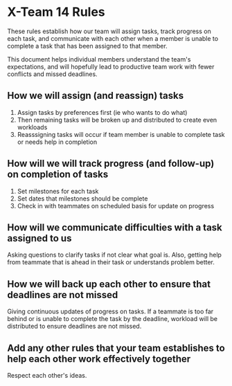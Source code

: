 # X-Team 14 Rules

These rules establish how our team will assign tasks,
track progress on each task, and communicate with each other 
when a member is unable to complete a task that has been assigned to that member.

This document helps individual members understand the team's expectations,
and will hopefully lead to productive team work with fewer conflicts
and missed deadlines.

## How we will assign (and reassign) tasks
1. Assign tasks by preferences first (ie who wants to do what)
2. Then remaining tasks will be broken up and distributed to create even workloads
3. Reasssigning tasks will occur if team member is unable to complete task or needs help in completion

## How will we will track progress (and follow-up) on completion of tasks
1. Set milestones for each task
2. Set dates that milestones should be complete
3. Check in with teammates on scheduled basis for update on progress

## How will we communicate difficulties with a task assigned to us
Asking questions to clarify tasks if not clear what goal is. Also, getting
help from teammate that is ahead in their task or understands problem better.

## How we will back up each other to ensure that deadlines are not missed
Giving continuous updates of progress on tasks. If a teammate is too far behind or is unable to 
complete the task by the deadline, workload will be distributed to ensure deadlines are not missed.

## Add any other rules that your team establishes to help each other work effectively together
Respect each other's ideas.


